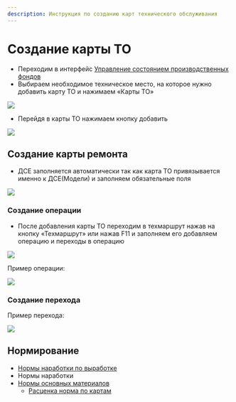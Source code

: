```yaml
---
description: Инструкция по созданию карт технического обслуживания
---
```


# Создание карты ТО

* Переходим в интерфейс [Управление состоянием производственных фондов](../../proizvodstvennye-fondy/)
* Выбираем необходимое техническое место, на которое нужно добавить карту ТО и нажимаем «Карты ТО»

![](<../../../.gitbook/assets/0 (49)>)

* Перейдя в карты ТО нажимаем кнопку добавить

![](<../../../.gitbook/assets/1 (35)>)

## Создание карты ремонта

* ДСЕ заполняется автоматически так как карта ТО привязывается именно к ДСЕ(Модели) и заполняем обязательные поля

![](<../../../.gitbook/assets/2 (40)>)

### Создание операции

* После добавления карты ТО переходим в техмаршрут нажав на кнопку «Техмаршрут» или нажав F11 и заполняем его добавляем операцию и переходы в операцию

![](<../../../.gitbook/assets/3 (24)>)

Пример операции:

![](<../../../.gitbook/assets/4 (21)>)

### Создание перехода

Пример перехода:

![](<../../../.gitbook/assets/5 (16)>)

## Нормирование

* [Нормы наработки по выработке](normy-narabotkoi-po-vyrabotke.md)
* Нормы наработки
* [Нормы основных материалов](normy-osnovnykh-materialov/)
  * [Расценка норма по картам](normy-osnovnykh-materialov/rascenka-norm-po-kartam.md)
